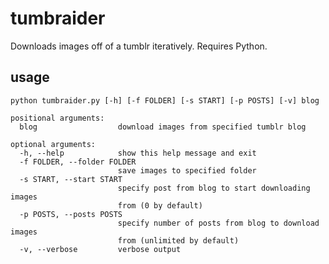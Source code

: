 # tumbraider
Downloads images off of a tumblr iteratively. Requires Python.

## usage
`python tumbraider.py [-h] [-f FOLDER] [-s START] [-p POSTS] [-v] blog`

```
positional arguments:
  blog                  download images from specified tumblr blog

optional arguments:
  -h, --help            show this help message and exit
  -f FOLDER, --folder FOLDER
                        save images to specified folder
  -s START, --start START
                        specify post from blog to start downloading images
                        from (0 by default)
  -p POSTS, --posts POSTS
                        specify number of posts from blog to download images
                        from (unlimited by default)
  -v, --verbose         verbose output

```
